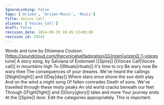 ```yaml
---
IgnoreLinking: False
Tags: ['Urizen', 'Urizen-Music', 'Music']
Title: Voices Call
aliases: ['Voices_Call']
draft: False
revision_date: 2014-09-19 18:45:13+00:00
revision_id: 29141
---
```


Words and tune by Dhiamara Coulson. [https://soundcloud.com/thecynicalselfadoration/[[Urizen|urizen]]-1-voices tune]
A story song, by Salviana of Endsmeet [[Spire]]
[[Voices Call|Voices call]] in mountains high
To [[Rituals|rituals]] it's time to cry
Be wary now
Be wary thee
The consequences of your dreams.
We've heard the callings [[Night|night]] and [[Day|day]]
Where stars once shone the sun doth play
And on the wind a might song
Of fallen comrades
Death of sons.
We've travelled through these misty peaks
An old world cracks beneath our feet
Through [[Fight|fight]] and [[Glory|glory]] tales and more
Your journey ends
At the [[Spire]] door.
Edit the categories appropriately. This is important.